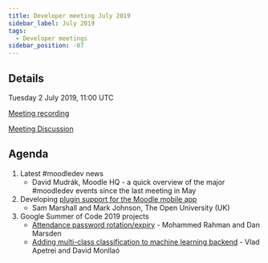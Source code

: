 ```yaml
---
title: Developer meeting July 2019
sidebar_label: July 2019
tags:
  - Developer meetings
sidebar_position: -07
---
```


## Details

Tuesday 2 July 2019, 11:00 UTC

[Meeting recording](https://moodle.org/mod/bigbluebuttonbn/view.php?id=8596)

[Meeting Discussion](https://devpad.moodle.org/p/dev_meeting_july_2019)

## Agenda

1. Latest #moodledev news
    - David Mudrák, Moodle HQ - a quick overview of the major #moodledev events since the last meeting in May
1. Developing [plugin support for the Moodle mobile app](https://docs.moodle.org/dev/Mobile_support_for_plugins)
    - Sam Marshall and Mark Johnson, The Open University (UK)
1. Google Summer of Code 2019 projects
    - [Attendance password rotation/expiry](https://docs.moodle.org/dev/GSOC/2019#Attendance_password_rotation.2Fexpiry) - Mohammed Rahman and Dan Marsden
    - [Adding multi-class classification to machine learning backend](https://docs.moodle.org/dev/GSOC/2019#Adding_multi-class_classification_to_machine_learning_backend) - Vlad Apetrei and David Monllaó
